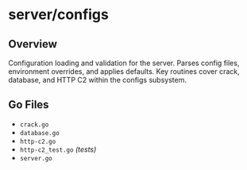 # server/configs

## Overview

Configuration loading and validation for the server. Parses config files, environment overrides, and applies defaults. Key routines cover crack, database, and HTTP C2 within the configs subsystem.

## Go Files

- `crack.go`
- `database.go`
- `http-c2.go`
- `http-c2_test.go` *(tests)*
- `server.go`
